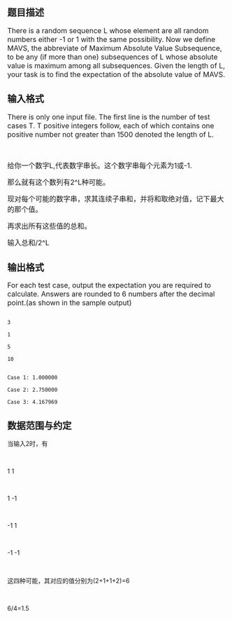 ## 题目描述

<div class="panel_content">
 <span style="font-size: medium">There is a random sequence L whose element are all random numbers either -1 or 1 with the same possibility. Now we define MAVS, the abbreviate of Maximum Absolute Value Subsequence, to be any (if more than one) subsequences of L whose absolute value is maximum among all subsequences. Given the length of L, your task is to find the expectation of the absolute value of MAVS.</span>
</div>
<p></p>

## 输入格式

<p><span style="font-size: medium">There is only one input file. The first line is the number of test cases T. T positive integers follow, each of which contains one positive number not greater than 1500 denoted the length of L.<br></span></p>
<div class="panel_bottom">
 <span style="font-size: medium"> </span>
</div>
<p><span style="font-size: medium">给你一个数字L,代表数字串长。这个数字串每个元素为1或-1.</span></p>
<p><span style="font-size: medium">那么就有这个数列有2^L种可能。</span></p>
<p><span style="font-size: medium">现对每个可能的数字串，求其连续子串和，并将和取绝对值，记下最大的那个值。</span></p>
<p><span style="font-size: medium">再求出所有这些值的总和。</span></p>
<p><span style="font-size: medium">输入总和/2^L</span></p>

## 输出格式

<p><span style="font-size: medium">For each test case, output the expectation you are required to calculate. Answers are rounded to 6 numbers after the decimal point.(as shown in the sample output)<br></span></p>

```input1
3
1
5
10
```
```output1
Case 1: 1.000000
Case 2: 2.750000
Case 3: 4.167969
```
## 数据范围与约定

<p>当输入2时，有</p>
<br>
<p>1 1</p>
<br>
<p>1 -1</p>
<br>
<p>-1 1</p>
<br>
<p>-1 -1</p>
<br>
<p>这四种可能，其对应的值分别为(2+1+1+2)=6</p>
<br>
<p>6/4=1.5</p>

